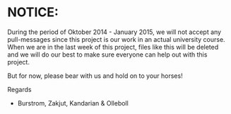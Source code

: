 # NOTICE:

During the period of Oktober 2014 - January 2015, we will not accept any pull-messages since this project is our work in an actual university course.
When we are in the last week of this project, files like this will be deleted and we will do our best to make sure everyone can help out with this project.

But for now, please bear with us and hold on to your horses!

Regards
- Burstrom, Zakjut, Kandarian & Olleboll